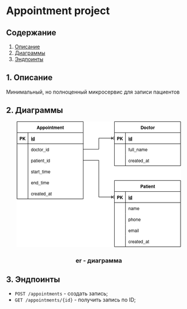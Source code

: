 # Appointment project


## Содержание

1. [Описание](#1-описание)
2. [Диаграммы](#2-Диаграммы)
3. [Эндпоинты](#3-Эндпоинты)

## 1. Описание

Минимальный, но полноценный микросервис для записи пациентов

## 2. Диаграммы

[//]: # (er)
<div style="text-align:center;">
    <img src="diagrams/er.png" alt="drawing"/>
</div>

<h3 align="center">er - диаграмма</h3>

## 3. Эндпоинты

- `POST /appointments` - создать запись;
- `GET /appointments/{id}` - получить запись по ID;